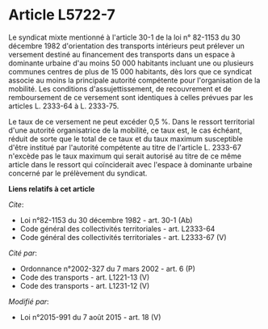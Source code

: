 # Article L5722-7

Le syndicat mixte mentionné à l'article 30-1 de la loi n° 82-1153 du 30 décembre 1982 d'orientation des transports intérieurs
peut prélever un versement destiné au financement des transports dans un espace à dominante urbaine d'au moins 50 000
habitants incluant une ou plusieurs communes centres de plus de 15 000 habitants, dès lors que ce syndicat associe au moins
la principale autorité compétente pour l'organisation de la mobilité. Les conditions d'assujettissement, de recouvrement et
de remboursement de ce versement sont identiques à celles prévues par les articles L. 2333-64 à L. 2333-75. 

Le taux de ce versement ne peut excéder 0,5 %. Dans le ressort territorial d'une autorité organisatrice de la mobilité, ce
taux est, le cas échéant, réduit de sorte que le total de ce taux et du taux maximum susceptible d'être institué par
l'autorité compétente au titre de l'article L. 2333-67 n'excède pas le taux maximum qui serait autorisé au titre de ce même
article dans le ressort qui coïnciderait avec l'espace à dominante urbaine concerné par le prélèvement du syndicat.

**Liens relatifs à cet article**

_Cite_:

  - Loi n°82-1153 du 30 décembre 1982 - art. 30-1 (Ab)
  - Code général des collectivités territoriales - art. L2333-64
  - Code général des collectivités territoriales - art. L2333-67 (V)

_Cité par_:

  - Ordonnance n°2002-327 du 7 mars 2002 - art. 6 (P)
  - Code des transports - art. L1221-13 (V)
  - Code des transports - art. L1231-12 (V)

_Modifié par_:

  - Loi n°2015-991 du 7 août 2015 - art. 18 (V)
